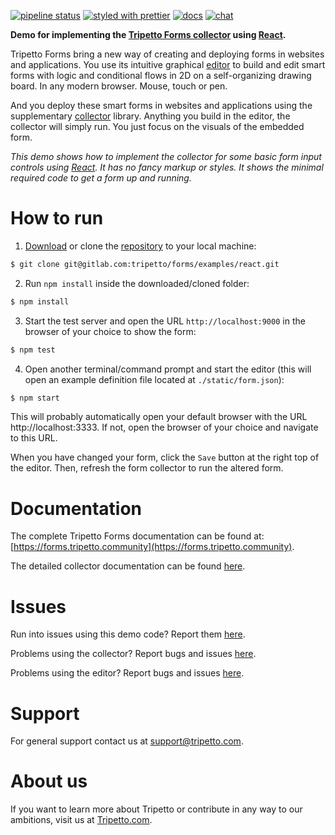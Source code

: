 [![pipeline status](https://gitlab.com/tripetto/forms/examples/react/badges/master/pipeline.svg)](https://gitlab.com/tripetto/forms/examples/react/commits/master)
[![styled with prettier](https://img.shields.io/badge/styled_with-prettier-ff69b4.svg)](https://github.com/prettier/prettier)
[![docs](https://img.shields.io/badge/docs-website-blue.svg)](https://forms.tripetto.community/collector)
[![chat](https://img.shields.io/gitter/room/nwjs/nw.js.svg)](https://gitter.im/tripetto/forms)

**Demo for implementing the [Tripetto Forms collector](https://www.npmjs.com/package/@tripetto/forms-collector) using [React](https://reactjs.org/).**

Tripetto Forms bring a new way of creating and deploying forms in websites and applications. You use its intuitive graphical [editor](https://www.npmjs.com/package/@tripetto/forms-editor) to build and edit smart forms with logic and conditional flows in 2D on a self-organizing drawing board. In any modern browser. Mouse, touch or pen.

And you deploy these smart forms in websites and applications using the supplementary [collector](https://www.npmjs.com/package/@tripetto/forms-collector) library. Anything you build in the editor, the collector will simply run. You just focus on the visuals of the embedded form.

*This demo shows how to implement the collector for some basic form input controls using [React](https://reactjs.org/). It has no fancy markup or styles. It shows the minimal required code to get a form up and running.*

# How to run
1. [Download](https://gitlab.com/tripetto/forms/examples/react/repository/master/archive.zip) or clone the [repository](https://gitlab.com/tripetto/forms/examples/react) to your local machine:
```bash
$ git clone git@gitlab.com:tripetto/forms/examples/react.git
```

2. Run `npm install` inside the downloaded/cloned folder:
```bash
$ npm install
```

3. Start the test server and open the URL `http://localhost:9000` in the browser of your choice to show the form:
```bash
$ npm test
```

4. Open another terminal/command prompt and start the editor (this will open an example definition file located at `./static/form.json`):
```bash
$ npm start
```

This will probably automatically open your default browser with the URL http://localhost:3333. If not, open the browser of your choice and navigate to this URL.

When you have changed your form, click the `Save` button at the right top of the editor. Then, refresh the form collector to run the altered form.

# Documentation
The complete Tripetto Forms documentation can be found at: [https://forms.tripetto.community](https://forms.tripetto.community).

The detailed collector documentation can be found [here](https://forms.tripetto.community/collector/).

# Issues
Run into issues using this demo code? Report them [here](https://gitlab.com/tripetto/forms/examples/react/issues).

Problems using the collector? Report bugs and issues [here](https://gitlab.com/tripetto/forms/collector/issues).

Problems using the editor? Report bugs and issues [here](https://gitlab.com/tripetto/forms/editor/issues).

# Support
For general support contact us at support@tripetto.com.

# About us
If you want to learn more about Tripetto or contribute in any way to our ambitions, visit us at [Tripetto.com](https://tripetto.com/).
